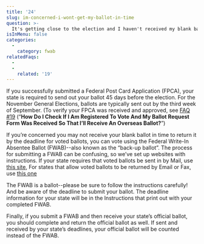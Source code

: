 ```yaml
---
title: '24'
slug: im-concerned-i-wont-get-my-ballot-in-time
question: >-
  It's getting close to the election and I haven't received my blank ballot yet. What should I do?
isInMenu: false
categories:
  - 
    category: fwab
relatedFaqs:
  -
  - 
    related: '19'
---
```

If you successfully submitted a Federal Post Card Application (FPCA), your state is required to send out your ballot 45 days before the election. For the November General Elections, ballots are typically sent out by the third week of September. (To verify your FPCA was received and approved, see [FAQ #19](/faqs/19) (“**How Do I Check If I Am Registered To Vote And My Ballot Request Form Was Received So That I’ll Receive An Overseas Ballot?**”)

If you’re concerned you may not receive your blank ballot in time to return it by the deadline for voted ballots, you can vote using the Federal Write-In Absentee Ballot (FWAB)--also known as the “back-up ballot”. The process for submitting a FWAB can be confusing, so we’ve set up websites with instructions. If your state requires that voted ballots be sent in by Mail, use [this site](/fwab-mail), For states that allow voted ballots to be returned by Email or Fax, use [this one](/fwab)

The FWAB is a ballot--please be sure to follow the instructions carefully! And be aware of the deadline to submit your ballot. The deadline information for your state will be in the Instructions that print out with your completed FWAB.

Finally, if you submit a FWAB and then receive your state’s official ballot, you should complete and return the official ballot as well. If sent and received by your state’s deadlines, your official ballot will be counted instead of the FWAB.
